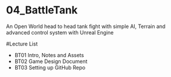 # 04_BattleTank
An Open World head to head tank fight with simple AI, Terrain and advanced control system with Unreal Engine

#Lecture List
* BT01 Intro, Notes and Assets
* BT02 Game Design Document
* BT03 Setting up GitHub Repo